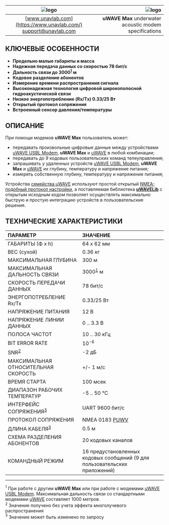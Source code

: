 | ![logo](https://ucnl.github.io/documentation/sm_logo.png) | ![logo](https://ucnl.github.io/documentation/def_modem_black.png) |
| :---: | ---: |
| [www.unavlab.com](https://www.unavlab.com/) <br/> [support@unavlab.com](mailto:support@unavlab.com) | **uWAVE Max** underwater acoustic modem specifications |

## КЛЮЧЕВЫЕ ОСОБЕННОСТИ

* **Предельно малые габариты и масса**
* **Надежная передача данных со скоростью 78 бит/с**
* **Дальность связи до 3000<sup>[1](#footnote1)</sup> м**
* **Кодовое разделение абонентов**
* **Измерение времени распространения сигнала**
* **Высоконадежная технология цифровой широкополосной гидроакустической связи**
* **Низкое энергопотребление (Rx/Tx) 0.33/25 Вт**
* **Открытый протокол сопряжения**
* **Встроенный сенсор давления/температуры**

## ОПИСАНИЕ

При помощи модемов **uWAVE Max** пользователь может:
* передавать произвольные цифровые данные между устройствами [uWAVE USBL Modem](/documentation/RU/uWAVE/uWAVE_USBL_Modem_Specification_ru.md), **uWAVE Max** и [uWAVE](/documentation/RU/uWAVE/uWAVE_Specification_ru.md) в любой комбинации;
* передавать до 9 кодовых пользовательских команд телеуправления;
* запрашивать у удаленных устройств [uWAVE USBL Modem](/documentation/RU/uWAVE/uWAVE_USBL_Modem_Specification_ru.md), **uWAVE Max** и [uWAVE](/documentation/RU/uWAVE/uWAVE_Specification_ru.md) их глубину, температуру и напряжение питания;
* измерять собственную глубину, температуру и напряжение питания;

Устройства [семейства uWAVE]([uWAVE](/documentation/RU/uWAVE/uWAVE_Family_ru.md)) используют простой открытый [NMEA-подобный протокол настройки](/documentation/RU/uWAVE/uWAVE_Protocol_Specification_ru.md), а поставляемая библиотека 
[**uWAVELib**](https://github.com/ucnl/uWAVELib) с открытым исходным кодом позволяет осуществлять максимально быструю и простую 
интеграцию устройств в пользовательские решения.

## ТЕХНИЧЕСКИЕ ХАРАКТЕРИСТИКИ

| ПАРАМЕТР | ЗНАЧЕНИЕ |
| :--- | :--- |
| ГАБАРИТЫ (Ф х h) | 64 x 62 мм |
| ВЕС (сухой) | 0.36 кг |
| МАКСИМАЛЬНАЯ ГЛУБИНА | 300 м |
| МАКСИМАЛЬНАЯ ДАЛЬНОСТЬ СВЯЗИ | 3000<sup>[1](#footnote1)</sup> м |
| СКОРОСТЬ ПЕРЕДАЧИ ДАННЫХ | 78 бит/с |
| ЭНЕРГОПОТРЕБЛЕНИЕ Rx/Tx | 0.33/25 Вт |
| НАПРЯЖЕНИЕ ПИТАНИЯ | 12 В |
| НАПРЯЖЕНИЕ ЛИНИИ ДАННЫХ | 0 .. 3.3 В |
| ПОЛОСА ЧАСТОТ | 10 .. 30 кГц |
| BIT ERROR RATE | 10<sup>-6</sup> |
| SNR<sup>[2](#footnote2)</sup></sup> | -2 дБ |
| МАКСИМАЛЬНАЯ ОТНОСИТЕЛЬНАЯ СКОРОСТЬ | +/- 1 м/с |
| ВРЕМЯ СТАРТА | 100 мсек |
| ДИАПАЗОН РАБОЧИХ ТЕМПЕРАТУР | -5 .. 50 °C |
| ИНТЕРФЕЙС СОПРЯЖЕНИЯ<sup>[3](#footnote3)</sup> | UART 9600 бит/с |
| ПРОТОКОЛ СОПРЯЖЕНИЯ | NMEA 0183 [PUWV](/documentation/RU/uWAVE/uWAVE_Protocol_Specification_ru.md) |
| ДЛИНА КАБЕЛЯ<sup>[3](#footnote3)</sup> | 0.5 м |
| СХЕМА РАЗДЕЛЕНИЯ АБОНЕНТОВ | 20 кодовых каналов |
| КОМАНДНЫЙ РЕЖИМ | 16 предустановленных кодовых сообщений (9 для пользовательских приложений) |
  
________________
<a name="footnote1"><sup>1</sup></a> При работе с другим **uWAVE Max** или при работе с модемами [uWAVE USBL Modem](/documentation/RU/uWAVE/uWAVE_USBL_Modem_Specification_ru.md). Максимальная дальность связи 
со стандартными модемами [uWAVE](/documentation/RU/uWAVE/uWAVE_Specification_ru.md) составляет 1000 метров.  
<a name="footnote2"><sup>2</sup></a> Значение получено без учета эффекта многолучевого распространения  
<a name="footnote3"><sup>3</sup></a> Значение может быть изменено по запросу  

